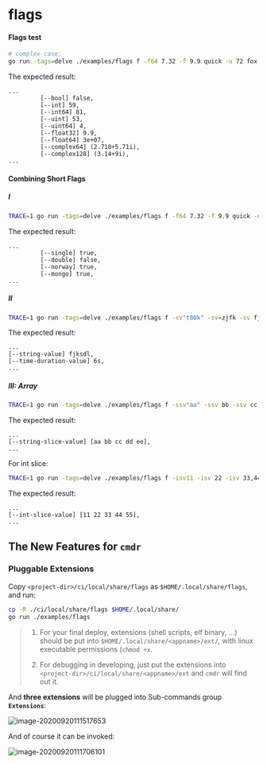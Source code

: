 # flags


#### Flags test

```bash
# complex case:
go run -tags=delve ./examples/flags f -f64 7.32 -f 9.9 quick -u 72 fox -c64 2.718+5.71i jumps -i 073 -u 065 -f64 3e+7
```

The expected result:

```
...
         [--bool] false,
         [--int] 59,
         [--int64] 81,
         [--uint] 53,
         [--uint64] 4,
         [--float32] 9.9,
         [--float64] 3e+07,
         [--complex64] (2.718+5.71i),
         [--complex128] (3.14+9i),
...
```



#### Combining Short Flags

##### I

```bash
TRACE=1 go run -tags=delve ./examples/flags f -f64 7.32 -f 9.9 quick -u 72 fox -c64 2.718+5.71i jumps -i 073 -i64 81 -u 065 -nwsm -f64 3e+7
```

The expected result:

```
...
         [--single] true,
         [--double] false,
         [--norway] true,
         [--mongo] true,
...
```


##### II

```bash
TRACE=1 go run -tags=delve ./examples/flags f -sv"t80k" -sv=zjfk -sv fjksdl -tdv 6s
```

The expected result:

```
...
[--string-value] fjksdl,
[--time-duration-value] 6s,
...
```


##### III: Array

```bash
TRACE=1 go run -tags=delve ./examples/flags f -ssv"aa" -ssv bb -ssv cc,dd,ee
```

The expected result:

```
...
[--string-slice-value] [aa bb cc dd ee],
...
```

For int slice:

```bash
TRACE=1 go run -tags=delve ./examples/flags f -isv11 -isv 22 -isv 33,44,55
```

The expected result:

```
...
[--int-slice-value] [11 22 33 44 55],
...
```



## The New Features for `cmdr`

### Pluggable Extensions

Copy `<project-dir>/ci/local/share/flags` as `$HOME/.local/share/flags`, and run:

```bash
cp -R ./ci/local/share/flags $HOME/.local/share/
go run ./examples/flags
```

> 1. For your final deploy, extensions (shell scripts, elf binary, ...) should be put into `$HOME/.local/share/<appname>/ext/`, with linux executable permissions (`chmod +x`.
>
> 2. For debugging in developing, just put the extensions into `<project-dir>/ci/local/share/<appname>/ext` and `cmdr` will find out it.

And **three extensions** will be plugged into Sub-commands group **`Extensions`**:

![image-20200920111517653](https://i.loli.net/2020/09/20/x5D2ZoFlM7HcOnK.png)

And of course it can be invoked:

![image-20200920111706101](https://i.loli.net/2020/09/20/6qwftmyeWcJ4gbG.png)

